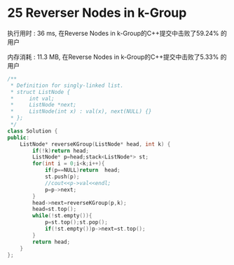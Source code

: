 # 25 Reverser Nodes in k-Group

执行用时 : 36 ms, 在Reverse Nodes in k-Group的C++提交中击败了59.24% 的用户

内存消耗 : 11.3 MB, 在Reverse Nodes in k-Group的C++提交中击败了5.33% 的用户

```c++
/**
 * Definition for singly-linked list.
 * struct ListNode {
 *     int val;
 *     ListNode *next;
 *     ListNode(int x) : val(x), next(NULL) {}
 * };
 */
class Solution {
public:
    ListNode* reverseKGroup(ListNode* head, int k) {
        if(!k)return head;
        ListNode* p=head;stack<ListNode*> st;
        for(int i = 0;i<k;i++){
            if(p==NULL)return  head;
            st.push(p);
            //cout<<p->val<<endl;
            p=p->next;
        }
        head->next=reverseKGroup(p,k);
        head=st.top();
        while(!st.empty()){
            p=st.top();st.pop();
            if(!st.empty())p->next=st.top();
        }
        return head;
    }
};
```

